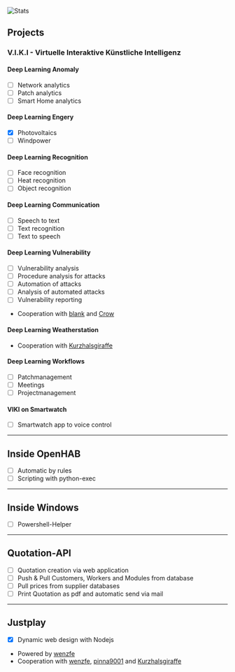 ![Stats](https://github-readme-stats.vercel.app/api?username=fotox&theme=react&show_icons=true)

## Projects
### V.I.K.I - Virtuelle Interaktive Künstliche Intelligenz 
#### Deep Learning Anomaly
- [ ] Network analytics
- [ ] Patch analytics
- [ ] Smart Home analytics

#### Deep Learning Engery
- [x] Photovoltaics
- [ ] Windpower

#### Deep Learning Recognition
- [ ] Face recognition
- [ ] Heat recognition
- [ ] Object recognition

#### Deep Learning Communication
- [ ] Speech to text
- [ ] Text recognition
- [ ] Text to speech

#### Deep Learning Vulnerability
- [ ] Vulnerability analysis
- [ ] Procedure analysis for attacks
- [ ] Automation of attacks
- [ ] Analysis of automated attacks
- [ ] Vulnerability reporting
- Cooperation with [blank](https://github.com/blanks-hub) and [Crow](https://github.com/InfoSec-Crow)

#### Deep Learning Weatherstation
- Cooperation with [Kurzhalsgiraffe](https://github.com/Kurzhalsgiraffe)

#### Deep Learning Workflows
- [ ] Patchmanagement
- [ ] Meetings
- [ ] Projectmanagement

#### VIKI on Smartwatch
- [ ] Smartwatch app to voice control 

---

## Inside OpenHAB
- [ ] Automatic by rules
- [ ] Scripting with python-exec

---

## Inside Windows
- [ ] Powershell-Helper

----

## Quotation-API
- [ ] Quotation creation via web application
- [ ] Push & Pull Customers, Workers and Modules from database
- [ ] Pull prices from supplier databases
- [ ] Print Quotation as pdf and automatic send via mail

----

## Justplay
- [x] Dynamic web design with Nodejs
- Powered by [wenzfe](https://github.com/wenzfe)
- Cooperation with [wenzfe](https://github.com/wenzfe), [pinna9001](https://github.com/pinna9001) and [Kurzhalsgiraffe](https://github.com/Kurzhalsgiraffe)
